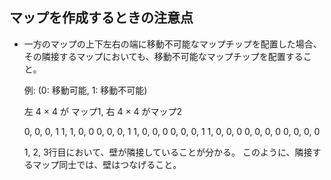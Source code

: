 ## マップを作成するときの注意点

- 一方のマップの上下左右の端に移動不可能なマップチップを配置した場合、
  その隣接するマップにおいても、移動不可能なマップチップを配置すること。

  例: (0: 移動可能, 1: 移動不可能)

  左 4 × 4 が マップ1, 右 4 × 4 がマップ2

  0, 0, 0, 1    1, 1, 0, 0
  0, 0, 0, 1    1, 0, 0, 0
  0, 0, 0, 1    1, 0, 0, 0
  0, 0, 0, 0    0, 0, 0, 0

  1, 2, 3行目において、壁が隣接していることが分かる。
  このように、隣接するマップ同士では、壁はつなげること。